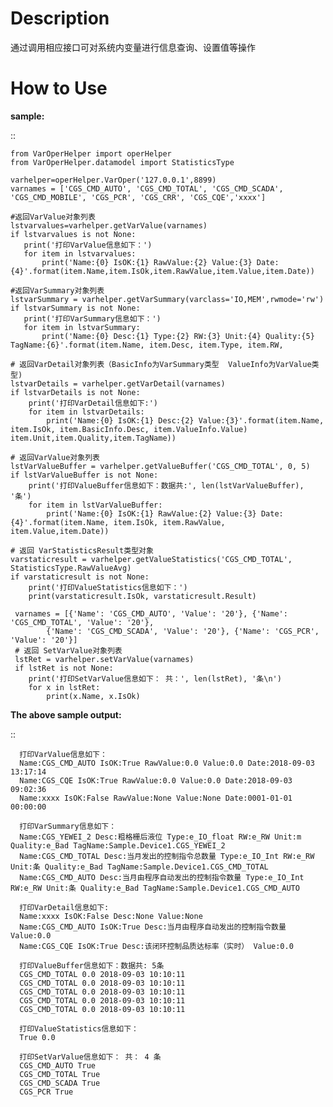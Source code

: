 Description
===========

通过调用相应接口可对系统内变量进行信息查询、设置值等操作

How to Use
===========

**sample:**

::

    from VarOperHelper import operHelper
    from VarOperHelper.datamodel import StatisticsType
    
    varhelper=operHelper.VarOper('127.0.0.1',8899)
    varnames = ['CGS_CMD_AUTO', 'CGS_CMD_TOTAL', 'CGS_CMD_SCADA', 'CGS_CMD_MOBILE', 'CGS_PCR', 'CGS_CRR', 'CGS_CQE','xxxx']
    
    #返回VarValue对象列表
    lstvarvalues=varhelper.getVarValue(varnames)
    if lstvarvalues is not None:
       print('打印VarValue信息如下：')
       for item in lstvarvalues:
           print('Name:{0} IsOK:{1} RawValue:{2} Value:{3} Date:{4}'.format(item.Name,item.IsOk,item.RawValue,item.Value,item.Date))
                 
    #返回VarSummary对象列表
    lstvarSummary = varhelper.getVarSummary(varclass='IO,MEM',rwmode='rw')
    if lstvarSummary is not None:
       print('打印VarSummary信息如下：')
       for item in lstvarSummary:
           print('Name:{0} Desc:{1} Type:{2} RW:{3} Unit:{4} Quality:{5} TagName:{6}'.format(item.Name, item.Desc, item.Type, item.RW,
     
    # 返回VarDetail对象列表（BasicInfo为VarSummary类型  ValueInfo为VarValue类型)
    lstvarDetails = varhelper.getVarDetail(varnames)
    if lstvarDetails is not None:
        print('打印VarDetail信息如下:')
        for item in lstvarDetails:
            print('Name:{0} IsOK:{1} Desc:{2} Value:{3}'.format(item.Name, item.IsOk, item.BasicInfo.Desc, item.ValueInfo.Value)                                                                  item.Unit,item.Quality,item.TagName))

    # 返回VarValue对象列表
    lstVarValueBuffer = varhelper.getValueBuffer('CGS_CMD_TOTAL', 0, 5)
    if lstVarValueBuffer is not None:
        print('打印ValueBuffer信息如下：数据共:', len(lstVarValueBuffer), '条')
        for item in lstVarValueBuffer:
            print('Name:{0} IsOK:{1} RawValue:{2} Value:{3} Date:{4}'.format(item.Name, item.IsOk, item.RawValue, item.Value,item.Date))

    # 返回 VarStatisticsResult类型对象
    varstaticresult = varhelper.getValueStatistics('CGS_CMD_TOTAL', StatisticsType.RawValueAvg)
    if varstaticresult is not None:
        print('打印ValueStatistics信息如下：')
        print(varstaticresult.IsOk, varstaticresult.Result)
        
     varnames = [{'Name': 'CGS_CMD_AUTO', 'Value': '20'}, {'Name': 'CGS_CMD_TOTAL', 'Value': '20'},
            {'Name': 'CGS_CMD_SCADA', 'Value': '20'}, {'Name': 'CGS_PCR', 'Value': '20'}]
     # 返回 SetVarValue对象列表
     lstRet = varhelper.setVarValue(varnames)
     if lstRet is not None:
        print('打印SetVarValue信息如下： 共：', len(lstRet), '条\n')
        for x in lstRet:
            print(x.Name, x.IsOk)

**The above sample output:**

::

      打印VarValue信息如下：
      Name:CGS_CMD_AUTO IsOK:True RawValue:0.0 Value:0.0 Date:2018-09-03 13:17:14
      Name:CGS_CQE IsOK:True RawValue:0.0 Value:0.0 Date:2018-09-03 09:02:36
      Name:xxxx IsOK:False RawValue:None Value:None Date:0001-01-01 00:00:00
  
      打印VarSummary信息如下：
      Name:CGS_YEWEI_2 Desc:粗格栅后液位 Type:e_IO_float RW:e_RW Unit:m Quality:e_Bad TagName:Sample.Device1.CGS_YEWEI_2
      Name:CGS_CMD_TOTAL Desc:当月发出的控制指令总数量 Type:e_IO_Int RW:e_RW Unit:条 Quality:e_Bad TagName:Sample.Device1.CGS_CMD_TOTAL
      Name:CGS_CMD_AUTO Desc:当月由程序自动发出的控制指令数量 Type:e_IO_Int RW:e_RW Unit:条 Quality:e_Bad TagName:Sample.Device1.CGS_CMD_AUTO

      打印VarDetail信息如下:
      Name:xxxx IsOK:False Desc:None Value:None
      Name:CGS_CMD_AUTO IsOK:True Desc:当月由程序自动发出的控制指令数量 Value:0.0
      Name:CGS_CQE IsOK:True Desc:该闭环控制品质达标率（实时） Value:0.0
  
      打印ValueBuffer信息如下：数据共: 5条
      CGS_CMD_TOTAL 0.0 2018-09-03 10:10:11
      CGS_CMD_TOTAL 0.0 2018-09-03 10:10:11
      CGS_CMD_TOTAL 0.0 2018-09-03 10:10:11
      CGS_CMD_TOTAL 0.0 2018-09-03 10:10:11
      CGS_CMD_TOTAL 0.0 2018-09-03 10:10:11
  
      打印ValueStatistics信息如下：
      True 0.0
  
      打印SetVarValue信息如下： 共： 4 条
      CGS_CMD_AUTO True
      CGS_CMD_TOTAL True
      CGS_CMD_SCADA True
      CGS_PCR True
  

  